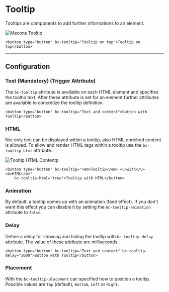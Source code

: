 # Tooltip

Tooltips are components to add further informations to an element.

![Mecons Tooltip](/images/tooltip_01.png)

```markup
<button type="button" bc-tooltip="Tooltip on top">Tooltip on top</button>
```

---

## Configuration

### Text (Mandatory) (Trigger Attribute)

The `bc-tooltip` attribute is available on each HTML element and specifies the tooltip text. After these attribute is set for an element further attributes are available to concretize the tooltip definition.

```markup
<button type="button" bc-tooltip="Text and content">Button with Tooltip</button>
```

### HTML

Not only text can be displayed within a tooltip, also HTML enriched content is allowed. To allow and render HTML tags within a tooltip use the `bc-tooltip-html` attribute.

![Tooltip HTML Contentp](/images/tooltip_02.png)

```markup
<button type="button" bc-tooltip="<em>Tooltip</em> <u>with</u> <b>HTML</b>"
    bc-tooltip-html="true">Tooltip with HTML</button>
```

### Animation

By default, a tooltip comes up with an animation (fade effect). If you don't want this effect you can disable it by setting the `bc-tooltip-animation` attribute to `false`.

### Delay

Define a delay for showing and hiding the tooltip with `bc-tooltip-delay` attribute. The value of these attribute are milliseconds.

```markup
<button type="button" bc-tooltip="Text and content" bc-tooltip-delay="1000">Button with Tooltip</button>
```

### Placement

With the `bc-tooltip-placement` can specified how to position a tooltip. Possible values are `Top` (default), `Bottom`, `Left` or `Right`.